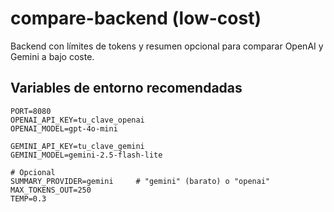 # compare-backend (low-cost)
Backend con límites de tokens y resumen opcional para comparar OpenAI y Gemini a bajo coste.

## Variables de entorno recomendadas
```
PORT=8080
OPENAI_API_KEY=tu_clave_openai
OPENAI_MODEL=gpt-4o-mini

GEMINI_API_KEY=tu_clave_gemini
GEMINI_MODEL=gemini-2.5-flash-lite

# Opcional
SUMMARY_PROVIDER=gemini     # "gemini" (barato) o "openai"
MAX_TOKENS_OUT=250
TEMP=0.3
```
